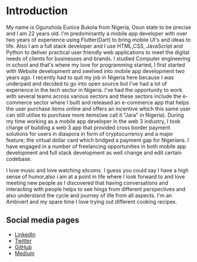 # Introduction
My name is Ogunshola Eunice Bukola from Nigeria, Osun state to be precise and I am 22 years old. 
I'm predominantly a mobile app developer with over two years of experience using Flutter(Dart) to bring mobile UI's and ideas to life. Also I am a full stack developer and I use HTML,CSS, JavaScript and Python to deliver practical user friendly web applications to meet the digital needs of clients for businesses and brands. 
I studied Computer engineering in school and that's where my love for programming started, I first started with Website development and swelved into mobile app development two years ago. I recently had to quit my job in Nigeria here because I was underpaid and decided to go into open source but I've had a lot of experience in the tech sector in Nigeria. I've had the opportunity to work with several teams across various sectors and these sectors include the e-commerce sector where I built and released an e-commerce app that helps the user purchase items online and offers an incentive which this same user can still utilise to purchase more items(we call it "Jara" in Nigeria). During my time working as a mobile app developer in the web 3 industry, I took charge of building a web 3 app that provided cross border payment solutions for users in diaspora in form of cryptocurrency and a major feature; the virtual dollar card which bridged a payment gap for Nigerians. I have engaged in a number of freelancing opportunities in both mobile app development and full stack development as well change and edit certain codebase. 

I love music and love watching sitcoms. I guess you could say I have a high sense of humor,also i am at a point in life where I look forward to and love meeting new people as I discovered that having conversations and interacting with people helps to see hings from different perspectives and also understand the cycle and journey of life from all aspects. I'm an Ambivert and my spare time I love trying out different cooking recipes. 

## Social media pages
- [LinkedIn](https://www.linkedin.com/in/bukola-eunice-44848320b)
- [Twitter](https://twitter.com/bukky_oe?t=V5AVrYFZkUEa9MEMj8OWYg&s=09)
- [GitHub](https://github.com/bukky-eo)
- [Medium](https://medium.com/@thedweebspeaks)
